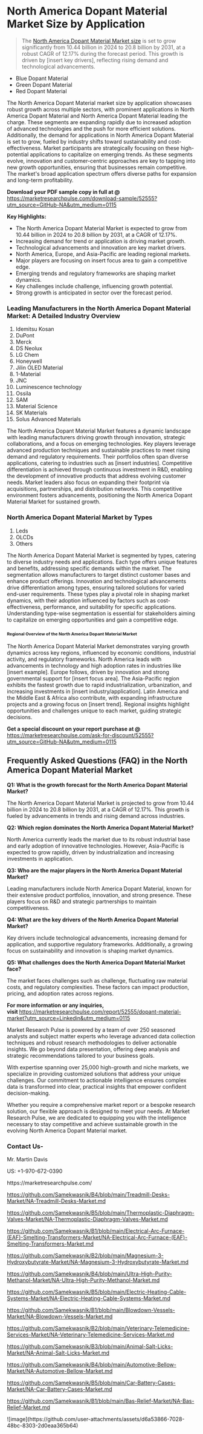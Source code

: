 <h1>North America Dopant Material Market&nbsp;Size by Application</h1><blockquote><p>The <a href="https://marketresearchpulse.com/download-sample/52555?utm_source=GitHub-NA&amp;utm_medium=0115">North America Dopant Material Market size</a> is set to grow significantly from 10.44 billion in 2024 to 20.8 billion by 2031, at a robust CAGR of 12.17% during the forecast period. This growth is driven by [insert key drivers], reflecting rising demand and technological advancements.</p></blockquote><ul><li>Blue Dopant Material<li> Green Dopant Material<li> Red Dopant Material</li></ul><p>The North America Dopant Material market size by application showcases robust growth across multiple sectors, with prominent applications in North America Dopant Material and North America Dopant Material leading the charge. These segments are expanding rapidly due to increased adoption of advanced technologies and the push for more efficient solutions. Additionally, the demand for applications in North America Dopant Material is set to grow, fueled by industry shifts toward sustainability and cost-effectiveness. Market participants are strategically focusing on these high-potential applications to capitalize on emerging trends. As these segments evolve, innovation and customer-centric approaches are key to tapping into new growth opportunities, ensuring that businesses remain competitive. The market's broad application spectrum offers diverse paths for expansion and long-term profitability.</p><p><strong>Download your PDF sample copy in full at @ </strong><a href="https://marketresearchpulse.com/download-sample/52555?utm_source=GitHub-NA&amp;utm_medium=0115">https://marketresearchpulse.com/download-sample/52555?utm_source=GitHub-NA&amp;utm_medium=0115</a></p><p><strong>Key Highlights: </strong></p><ul><li>The North America Dopant Material Market is expected to grow from 10.44 billion in 2024 to 20.8 billion by 2031, at a CAGR of 12.17%.</li><li>Increasing demand for trend or application is driving market growth.</li><li>Technological advancements and innovation are key market drivers.</li><li>North America, Europe, and Asia-Pacific are leading regional markets.</li><li>Major players are focusing on insert focus area to gain a competitive edge.</li><li>Emerging trends and regulatory frameworks are shaping market dynamics.</li><li>Key challenges include challenge, influencing growth potential.</li><li>Strong growth is anticipated in sector over the forecast period.</li></ul><h3>Leading Manufacturers in the North America Dopant Material Market: A Detailed Industry Overview</h3><ol><li>Idemitsu Kosan</li><li>DuPont</li><li>Merck</li><li>DS Neolux</li><li>LG Chem</li><li>Honeywell</li><li>Jilin OLED Material</li><li>1-Material</li><li>JNC</li><li>Luminescence technology</li><li>Ossila</li><li>SAM</li><li>Material Science</li><li>SK Materials</li><li>Solus Advanced Materials</li></ol><div class="flex max-w-full flex-col flex-grow"><div class="min-h-8 text-message flex w-full flex-col items-end gap-2 whitespace-normal break-words [.text-message+&amp;]:mt-5" dir="auto" data-message-author-role="assistant" data-message-id="fd8432e4-4910-450d-b182-61b7bfb0a01f" data-message-model-slug="gpt-4o"><div class="flex w-full flex-col gap-1 empty:hidden first:pt-[3px]"><div class="markdown prose w-full break-words dark:prose-invert light"><p>The North America Dopant Material Market features a dynamic landscape with leading manufacturers driving growth through innovation, strategic collaborations, and a focus on emerging technologies. Key players leverage advanced production techniques and sustainable practices to meet rising demand and regulatory requirements. Their portfolios often span diverse applications, catering to industries such as [insert industries]. Competitive differentiation is achieved through continuous investment in R&amp;D, enabling the development of innovative products that address evolving customer needs. Market leaders also focus on expanding their footprint via acquisitions, partnerships, and distribution networks. This competitive environment fosters advancements, positioning the North America Dopant Material Market for sustained growth.</p></div></div></div></div><h3>North America Dopant Material Market by Types</h3><ol><li>Leds<li> OLCDs<li> Others</li></ol><div class="flex max-w-full flex-col flex-grow"><div class="min-h-8 text-message flex w-full flex-col items-end gap-2 whitespace-normal break-words [.text-message+&amp;]:mt-5" dir="auto" data-message-author-role="assistant" data-message-id="084470be-0bb7-4664-bddf-5156b4f41249" data-message-model-slug="gpt-4o-mini"><div class="flex w-full flex-col gap-1 empty:hidden first:pt-[3px]"><div class="markdown prose w-full break-words dark:prose-invert light"><p>The North America Dopant Material Market is segmented by types, catering to diverse industry needs and applications. Each type offers unique features and benefits, addressing specific demands within the market. The segmentation allows manufacturers to target distinct customer bases and enhance product offerings. Innovation and technological advancements drive differentiation among types, ensuring tailored solutions for varied end-user requirements. These types play a pivotal role in shaping market dynamics, with their adoption influenced by factors such as cost-effectiveness, performance, and suitability for specific applications. Understanding type-wise segmentation is essential for stakeholders aiming to capitalize on emerging opportunities and gain a competitive edge.</p></div></div></div></div><h3><span style="font-size: 11px;">Regional Overview of the North America Dopant Material Market</span></h3><div class="flex max-w-full flex-col flex-grow"><div class="min-h-8 text-message flex w-full flex-col items-end gap-2 whitespace-normal break-words [.text-message+&amp;]:mt-5" dir="auto" data-message-author-role="assistant" data-message-id="e9038762-ce64-4e30-91c9-9bd413514231" data-message-model-slug="gpt-4o-mini"><div class="flex w-full flex-col gap-1 empty:hidden first:pt-[3px]"><div class="markdown prose w-full break-words dark:prose-invert light"><p>The North America Dopant Material Market demonstrates varying growth dynamics across key regions, influenced by economic conditions, industrial activity, and regulatory frameworks. North America leads with advancements in technology and high adoption rates in industries like [insert example]. Europe follows, driven by innovation and strong governmental support for [insert focus area]. The Asia-Pacific region exhibits the fastest growth due to rapid industrialization, urbanization, and increasing investments in [insert industry/application]. Latin America and the Middle East &amp; Africa also contribute, with expanding infrastructure projects and a growing focus on [insert trend]. Regional insights highlight opportunities and challenges unique to each market, guiding strategic decisions.</p></div></div></div></div><p><strong>Get a special discount on your report purchase at @ </strong><a href="https://marketresearchpulse.com/ask-for-discount/52555?utm_source=GitHub-NA&amp;utm_medium=0115">https://marketresearchpulse.com/ask-for-discount/52555?utm_source=GitHub-NA&amp;utm_medium=0115</a></p><h2>Frequently Asked Questions (FAQ) in the North America Dopant Material Market</h2><p><strong>Q1: What is the growth forecast for the North America Dopant Material Market?</strong></p><p>The North America Dopant Material Market is projected to grow from 10.44 billion in 2024 to 20.8 billion by 2031, at a CAGR of 12.17%. This growth is fueled by advancements in trends and rising demand across industries.</p><p><strong>Q2: Which region dominates the North America Dopant Material Market?</strong></p><p>North America currently leads the market due to its robust industrial base and early adoption of innovative technologies. However, Asia-Pacific is expected to grow rapidly, driven by industrialization and increasing investments in application.</p><p><strong>Q3: Who are the major players in the North America Dopant Material Market?</strong></p><p>Leading manufacturers include North America Dopant Material, known for their extensive product portfolios, innovation, and strong presence. These players focus on R&amp;D and strategic partnerships to maintain competitiveness.</p><p><strong>Q4: What are the key drivers of the North America Dopant Material Market?</strong></p><p>Key drivers include technological advancements, increasing demand for application, and supportive regulatory frameworks. Additionally, a growing focus on sustainability and innovation is shaping market dynamics.</p><p><strong>Q5: What challenges does the North America Dopant Material Market face?</strong></p><p>The market faces challenges such as challenge, fluctuating raw material costs, and regulatory complexities. These factors can impact production, pricing, and adoption rates across regions.</p><p><strong>For more information or any inquiries, visit&nbsp;</strong><a href="https://marketresearchpulse.com/report/52555/dopant-material-market?utm_source=Linkedin&utm_medium=0115">https://marketresearchpulse.com/report/52555/dopant-material-market?utm_source=Linkedin&utm_medium=0115</a></p><p>Market Research Pulse is powered by a team of over 250 seasoned analysts and subject matter experts who leverage advanced data collection techniques and robust research methodologies to deliver actionable insights. We go beyond data presentation, offering deep analysis and strategic recommendations tailored to your business goals.</p><p>With expertise spanning over 25,000 high-growth and niche markets, we specialize in providing customized solutions that address your unique challenges. Our commitment to actionable intelligence ensures complex data is transformed into clear, practical insights that empower confident decision-making.</p><p>Whether you require a comprehensive market report or a bespoke research solution, our flexible approach is designed to meet your needs. At Market Research Pulse, we are dedicated to equipping you with the intelligence necessary to stay competitive and achieve sustainable growth in the evolving North America Dopant Material market.</p><h3><strong>Contact Us-</strong></h3><p>Mr. Martin Davis</p><p>US: +1-970-672-0390</p><p>https://marketresearchpulse.com/</p><p><a href="https://github.com/Samekwasnik/B4/blob/main/Treadmill-Desks-Market/NA-Treadmill-Desks-Market.md">https://github.com/Samekwasnik/B4/blob/main/Treadmill-Desks-Market/NA-Treadmill-Desks-Market.md</a></p><p><a href="https://github.com/Samekwasnik/B5/blob/main/Thermoplastic-Diaphragm-Valves-Market/NA-Thermoplastic-Diaphragm-Valves-Market.md">https://github.com/Samekwasnik/B5/blob/main/Thermoplastic-Diaphragm-Valves-Market/NA-Thermoplastic-Diaphragm-Valves-Market.md</a></p><p><a href="https://github.com/Samekwasnik/B1/blob/main/Electrical-Arc-Furnace-(EAF)-Smelting-Transformers-Market/NA-Electrical-Arc-Furnace-(EAF)-Smelting-Transformers-Market.md">https://github.com/Samekwasnik/B1/blob/main/Electrical-Arc-Furnace-(EAF)-Smelting-Transformers-Market/NA-Electrical-Arc-Furnace-(EAF)-Smelting-Transformers-Market.md</a></p><p><a href="https://github.com/Samekwasnik/B2/blob/main/Magnesium-3-Hydroxybutyrate-Market/NA-Magnesium-3-Hydroxybutyrate-Market.md">https://github.com/Samekwasnik/B2/blob/main/Magnesium-3-Hydroxybutyrate-Market/NA-Magnesium-3-Hydroxybutyrate-Market.md</a></p><p><a href="https://github.com/Samekwasnik/B4/blob/main/Ultra-High-Purity-Methanol-Market/NA-Ultra-High-Purity-Methanol-Market.md">https://github.com/Samekwasnik/B4/blob/main/Ultra-High-Purity-Methanol-Market/NA-Ultra-High-Purity-Methanol-Market.md</a></p><p><a href="https://github.com/Samekwasnik/B5/blob/main/Electric-Heating-Cable-Systems-Market/NA-Electric-Heating-Cable-Systems-Market.md">https://github.com/Samekwasnik/B5/blob/main/Electric-Heating-Cable-Systems-Market/NA-Electric-Heating-Cable-Systems-Market.md</a></p><p><a href="https://github.com/Samekwasnik/B1/blob/main/Blowdown-Vessels-Market/NA-Blowdown-Vessels-Market.md">https://github.com/Samekwasnik/B1/blob/main/Blowdown-Vessels-Market/NA-Blowdown-Vessels-Market.md</a></p><p><a href="https://github.com/Samekwasnik/B2/blob/main/Veterinary-Telemedicine-Services-Market/NA-Veterinary-Telemedicine-Services-Market.md">https://github.com/Samekwasnik/B2/blob/main/Veterinary-Telemedicine-Services-Market/NA-Veterinary-Telemedicine-Services-Market.md</a></p><p><a href="https://github.com/Samekwasnik/B3/blob/main/Animal-Salt-Licks-Market/NA-Animal-Salt-Licks-Market.md">https://github.com/Samekwasnik/B3/blob/main/Animal-Salt-Licks-Market/NA-Animal-Salt-Licks-Market.md</a></p><p><a href="https://github.com/Samekwasnik/B4/blob/main/Automotive-Bellow-Market/NA-Automotive-Bellow-Market.md">https://github.com/Samekwasnik/B4/blob/main/Automotive-Bellow-Market/NA-Automotive-Bellow-Market.md</a></p><p><a href="https://github.com/Samekwasnik/B5/blob/main/Car-Battery-Cases-Market/NA-Car-Battery-Cases-Market.md">https://github.com/Samekwasnik/B5/blob/main/Car-Battery-Cases-Market/NA-Car-Battery-Cases-Market.md</a></p><p><a href="https://github.com/Samekwasnik/B1/blob/main/Bas-Relief-Market/NA-Bas-Relief-Market.md">https://github.com/Samekwasnik/B1/blob/main/Bas-Relief-Market/NA-Bas-Relief-Market.md</a></p>
![image](https://github.com/user-attachments/assets/d6a53866-7028-48bc-8303-2d0eaa365b64)
